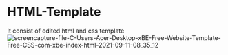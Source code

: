 # HTML-Template
It consist of edited html and css template
![screencapture-file-C-Users-Acer-Desktop-xBE-Free-Website-Template-Free-CSS-com-xbe-index-html-2021-09-11-08_35_12](https://user-images.githubusercontent.com/43902199/132954476-585f9744-e407-462c-ab26-863422bfe222.png)
